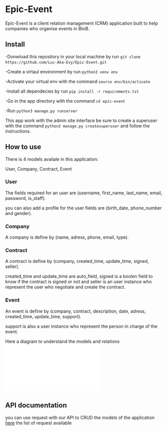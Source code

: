 # Epic-Event
Epic-Event is a client relation management (CRM) application built to help companies who organise events in BtoB.

## Install
-Donwload this repository in your local machine by run `git clone https://github.com/Luc-Aka-Evy/Epic-Event.git`

-Create a virtaul environment by run `python3 venv env`

-Activate your virtual env with the command `source env/bin/activate`

-Install all dependecies by run `pip install -r requirements.txt`

-Go in the app directory with the command `cd epic-event`

-Run `python3 manage.py runserver`

This app work with the admin site interface be sure to create a superuser with the command `python3 manage.py createsuperuser` and follow the instructions.

## How to use
There is 4 models availale in this application:

User, Company, Contract, Event

### User
The fields required for an user are (username, first_name, last_name, email, password, is_staff).

you can also add a profile for the user fields are (birth_date, phone_number and gender). 

### Company
A company is define by (name, adress, phone, email, type).

### Contract
A contract is define by (company, created_time, update_time, signed, seller).

created_time and update_time are auto_field, signed is a boolen field to know if the contract is signed or not and seller is an user instance who represent the user who negotiate and create the contract.

### Event
An event is define by (company, contract, description, date, adress, created_time, update_time, support).

support is also a user instance who represent the person in charge of the event.


Here a diagram to understand the models and relations ![My Image](entity_relation_diagram.pdf)

## API documentation

you can use request with our API to CRUD the models of the application [here](https://documenter.getpostman.com/view/17653278/UzBjsTma) the list of request available
